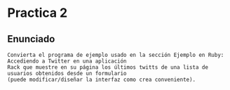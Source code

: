 Practica 2
==========

Enunciado
---------

    Convierta el programa de ejemplo usado en la sección Ejemplo en Ruby: Accediendo a Twitter en una aplicación 
    Rack que muestre en su página los últimos twitts de una lista de usuarios obtenidos desde un formulario 
    (puede modificar/diseñar la interfaz como crea conveniente).

